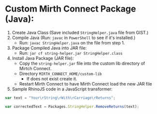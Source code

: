 # Custom Mirth Connect Package (Java):

1. Create Java Class (Save included `StringHelper.java` file from GIST.)
2. Compile Java (Run: `javac` in `PowerShell` to see if it's installed.)
    * Run: `javac StringHelper.java` on the file from step 1.
4. Package Compiled Java into JAR file:
    * Run: `jar cf string-helper.jar StringHelper.class`
5. Install Java Package (JAR file):
    * Copy the `string-helper.jar` file into the custom lib directory of Mirtch Connect.
    * Directory `MIRTH_CONNECT_HOME/custom-lib`
        * If does not exist create it.
    * Restart Mirth Connect to have Mirth Connect load the new JAR file
6. Sample RhinoJS code in a JavaScript transformer:
```JavaScript
var text = "Your\rString\rWith\rCarriage\rReturns";

var correctedText = Packages.StringHelper.RemoveReturns(text);
``` 